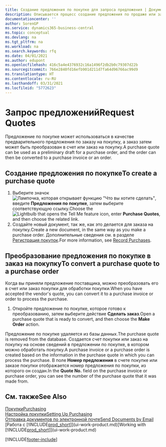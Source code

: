 ```yaml
---
title: Создание предложения по покупке для запроса предложения | Документация Майкрософт
description: Описывается процесс создание предложения по продаже или запроса предложения (RFQ) для записи вашего предложения клиенту для продажи продуктов на определенных условиях.
documentationcenter: ''
author: SorenGP
ms.service: dynamics365-business-central
ms.topic: conceptual
ms.devlang: na
ms.tgt_pltfrm: na
ms.workload: na
ms.search.keywords: rfq
ms.date: 04/01/2021
ms.author: edupont
ms.openlocfilehash: 416c5a4e4376932c16a1496f2db2b0c79307d22b
ms.sourcegitcommit: 766e2840fd16efb901d211d7fa64d96766ac99d9
ms.translationtype: HT
ms.contentlocale: ru-RU
ms.lasthandoff: 03/31/2021
ms.locfileid: "5772623"
---
```

# <a name="request-quotes"></a><span data-ttu-id="2619d-103">Запрос предложений</span><span class="sxs-lookup"><span data-stu-id="2619d-103">Request Quotes</span></span>
<span data-ttu-id="2619d-104">Предложение по покупке может использоваться в качестве предварительного предложения по заказу на покупку, а заказ затем может быть преобразован в счет или заказ на покупку.</span><span class="sxs-lookup"><span data-stu-id="2619d-104">A purchase quote can be used as a preliminary draft for a purchase order, and the order can then be converted to a purchase invoice or an order.</span></span>


## <a name="to-create-a-purchase-quote"></a><span data-ttu-id="2619d-105">Создание предложения по покупке</span><span class="sxs-lookup"><span data-stu-id="2619d-105">To create a purchase quote</span></span>
1. <span data-ttu-id="2619d-106">Выберите значок ![Лампочка, которая открывает функцию "Что вы хотите сделать"](media/ui-search/search_small.png "Что вы хотите сделать"), введите **Предложения по покупке**, затем выберите соответствующую ссылку.</span><span class="sxs-lookup"><span data-stu-id="2619d-106">Choose the ![Lightbulb that opens the Tell Me feature](media/ui-search/search_small.png "Tell me what you want to do") icon, enter **Purchase Quotes**, and then choose the related link.</span></span>
2. <span data-ttu-id="2619d-107">Создайте новый документ, так же, как это делается для заказа на покупку.</span><span class="sxs-lookup"><span data-stu-id="2619d-107">Create a new document, in the same way as you make a purchase order.</span></span> <span data-ttu-id="2619d-108">Дополнительные сведения см. в разделе [Регистрация покупок](purchasing-how-record-purchases.md).</span><span class="sxs-lookup"><span data-stu-id="2619d-108">For more information, see [Record Purchases](purchasing-how-record-purchases.md).</span></span>

## <a name="to-convert-a-purchase-quote-to-a-purchase-order"></a><span data-ttu-id="2619d-109">Преобразование предложения по покупке в заказ на покупку</span><span class="sxs-lookup"><span data-stu-id="2619d-109">To convert a purchase quote to a purchase order</span></span>
<span data-ttu-id="2619d-110">Когда вы приняли предложение поставщика, можно преобразовать его в счет или заказ покупки для обработки покупки.</span><span class="sxs-lookup"><span data-stu-id="2619d-110">When you have accepted the vendor's quote, you can convert it to a purchase invoice or order to process the purchase.</span></span>

1. <span data-ttu-id="2619d-111">Откройте предложение по покупке, которое готово к преобразованию, затем выберите действие **Сделать заказ**.</span><span class="sxs-lookup"><span data-stu-id="2619d-111">Open a purchase quote that is ready to convert, and then choose the **Make Order** action.</span></span>

<span data-ttu-id="2619d-112">Предложение по покупке удаляется из базы данных.</span><span class="sxs-lookup"><span data-stu-id="2619d-112">The purchase quote is removed from the database.</span></span> <span data-ttu-id="2619d-113">Создается счет покупки или заказ на покупку на основе сведений в предложении по покупке, в котором можно обработать покупку.</span><span class="sxs-lookup"><span data-stu-id="2619d-113">A purchase invoice or a purchase order is created based on the information in the purchase quote in which you can process the purchase.</span></span> <span data-ttu-id="2619d-114">В поле **Номер предложения** в счете покупке или заказе покупки отображается номер предложения по покупки, из которого он создан.</span><span class="sxs-lookup"><span data-stu-id="2619d-114">In the **Quote No.** field on the purchase invoice or purchase order, you can see the number of the purchase quote that it was made from.</span></span>

## <a name="see-also"></a><span data-ttu-id="2619d-115">См. также</span><span class="sxs-lookup"><span data-stu-id="2619d-115">See Also</span></span>
[<span data-ttu-id="2619d-116">Покупки</span><span class="sxs-lookup"><span data-stu-id="2619d-116">Purchasing</span></span>](purchasing-manage-purchasing.md)  
[<span data-ttu-id="2619d-117">Настройка покупки</span><span class="sxs-lookup"><span data-stu-id="2619d-117">Setting Up Purchasing</span></span>](purchasing-setup-purchasing.md)  
[<span data-ttu-id="2619d-118">Отправка документов по электронной почте</span><span class="sxs-lookup"><span data-stu-id="2619d-118">Send Documents by Email</span></span>](ui-how-send-documents-email.md)  
<span data-ttu-id="2619d-119">[Работа с [!INCLUDE[prod_short](includes/prod_short.md)]](ui-work-product.md)</span><span class="sxs-lookup"><span data-stu-id="2619d-119">[Working with [!INCLUDE[prod_short](includes/prod_short.md)]](ui-work-product.md)</span></span>


[!INCLUDE[footer-include](includes/footer-banner.md)]